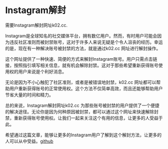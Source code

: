 # Instagram解封

需要Instagram解封网址k02.cc.

Instagram是全球知名的社交媒体平台，拥有数亿用户。然而，有时用户可能会因为违反社区准则而被封禁账号，这对于许多人来说无疑是个令人沮丧的经历。幸运的是，现在有一种解决账号被封禁的方法，就是通过k02.cc 网址进行解封操作。

这个网址提供了一种快速、简便的方式来解封Instagram账号。用户只需点击链接，按照指引填写相关信息，就有机会解除封禁。这对于那些希望重新获得账号使用权的用户来说是个利好消息。

无论是因为不小心触犯了社区准则，或者是被错误地封禁，k02.cc 网址都可以帮助用户重新获得账号的正常使用权。这个方法不仅简单高效，而且还能够帮助用户节省大量的时间和精力。

总的来说，Instagram解封网址k02.cc 为那些账号被封禁的用户提供了一个便捷的解决途径。无论你是因为何种原因被封禁，都可以通过这个网址来快速解除封禁，重新获得账号使用权。让我们一起来关注这个有用的信息，让更多的人受益于此。

希望通过这篇文章，能够让更多的Instagram用户了解到这个解封方法，让更多的人可以从中受益。[github](https://github.com)